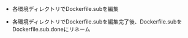- 各環境ディレクトリでDockerfile.subを編集

- 各環境ディレクトリでDockerfile.subを編集完了後、Dockerfile.subをDockerfile.sub.doneにリネーム
